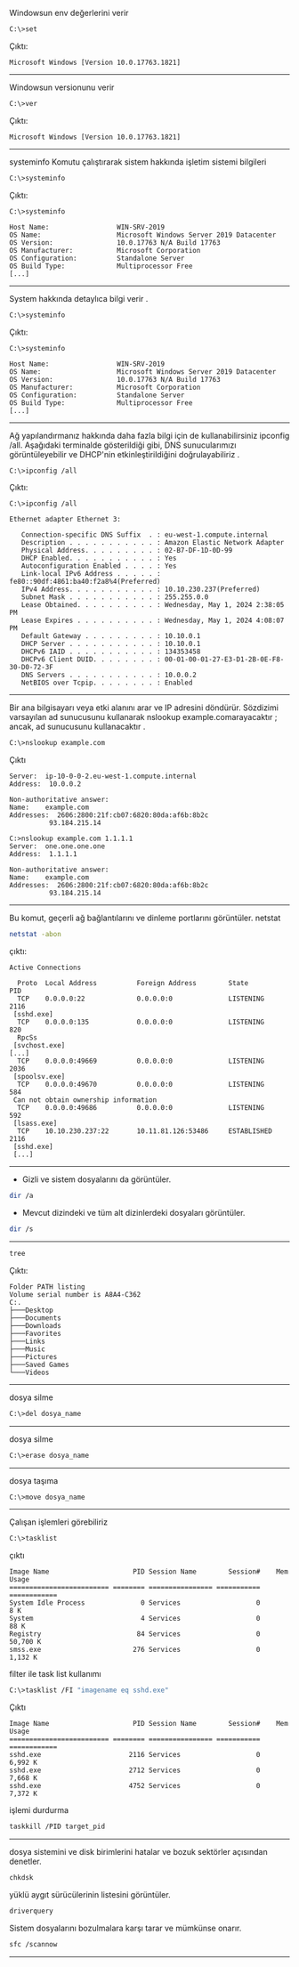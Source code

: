 Windowsun env değerlerini verir
```bash
C:\>set
```
Çıktı:
```
Microsoft Windows [Version 10.0.17763.1821]
```
---
Windowsun versionunu verir

```bash
C:\>ver
```
Çıktı:
```
Microsoft Windows [Version 10.0.17763.1821]
```
---
systeminfo Komutu çalıştırarak sistem hakkında işletim sistemi bilgileri

```bash
C:\>systeminfo
```
Çıktı:
```
C:\>systeminfo

Host Name:                 WIN-SRV-2019
OS Name:                   Microsoft Windows Server 2019 Datacenter
OS Version:                10.0.17763 N/A Build 17763
OS Manufacturer:           Microsoft Corporation
OS Configuration:          Standalone Server
OS Build Type:             Multiprocessor Free
[...]
```
---
System hakkında detaylıca bilgi verir .

```bash
C:\>systeminfo
```
Çıktı:
```
C:\>systeminfo

Host Name:                 WIN-SRV-2019
OS Name:                   Microsoft Windows Server 2019 Datacenter
OS Version:                10.0.17763 N/A Build 17763
OS Manufacturer:           Microsoft Corporation
OS Configuration:          Standalone Server
OS Build Type:             Multiprocessor Free
[...]
```
---
Ağ yapılandırmanız hakkında daha fazla bilgi için de kullanabilirsiniz ipconfig /all. Aşağıdaki terminalde gösterildiği gibi, DNS sunucularımızı görüntüleyebilir ve DHCP'nin etkinleştirildiğini doğrulayabiliriz .

```bash
C:\>ipconfig /all
```
Çıktı:
```
C:\>ipconfig /all

Ethernet adapter Ethernet 3:

   Connection-specific DNS Suffix  . : eu-west-1.compute.internal
   Description . . . . . . . . . . . : Amazon Elastic Network Adapter
   Physical Address. . . . . . . . . : 02-B7-DF-1D-0D-99
   DHCP Enabled. . . . . . . . . . . : Yes
   Autoconfiguration Enabled . . . . : Yes
   Link-local IPv6 Address . . . . . : fe80::90df:4861:ba40:f2a8%4(Preferred) 
   IPv4 Address. . . . . . . . . . . : 10.10.230.237(Preferred) 
   Subnet Mask . . . . . . . . . . . : 255.255.0.0
   Lease Obtained. . . . . . . . . . : Wednesday, May 1, 2024 2:38:05 PM
   Lease Expires . . . . . . . . . . : Wednesday, May 1, 2024 4:08:07 PM
   Default Gateway . . . . . . . . . : 10.10.0.1
   DHCP Server . . . . . . . . . . . : 10.10.0.1
   DHCPv6 IAID . . . . . . . . . . . : 134353458
   DHCPv6 Client DUID. . . . . . . . : 00-01-00-01-27-E3-D1-2B-0E-F8-30-D0-72-3F
   DNS Servers . . . . . . . . . . . : 10.0.0.2
   NetBIOS over Tcpip. . . . . . . . : Enabled
```
---
Bir ana bilgisayarı veya etki alanını arar ve IP adresini döndürür. Sözdizimi varsayılan ad sunucusunu kullanarak nslookup example.comarayacaktır ; ancak, ad sunucusunu kullanacaktır . 
```bash
C:\>nslookup example.com
```
Çıktı
```
Server:  ip-10-0-0-2.eu-west-1.compute.internal
Address:  10.0.0.2

Non-authoritative answer:
Name:    example.com
Addresses:  2606:2800:21f:cb07:6820:80da:af6b:8b2c
          93.184.215.14

C:>nslookup example.com 1.1.1.1
Server:  one.one.one.one
Address:  1.1.1.1

Non-authoritative answer:
Name:    example.com
Addresses:  2606:2800:21f:cb07:6820:80da:af6b:8b2c
          93.184.215.14
```

---

Bu komut, geçerli ağ bağlantılarını ve dinleme portlarını görüntüler. netstat
```bash
netstat -abon
```
çıktı:
```
Active Connections

  Proto  Local Address          Foreign Address        State           PID 
  TCP    0.0.0.0:22             0.0.0.0:0              LISTENING       2116
 [sshd.exe]
  TCP    0.0.0.0:135            0.0.0.0:0              LISTENING       820
  RpcSs 
 [svchost.exe]
[...]
  TCP    0.0.0.0:49669          0.0.0.0:0              LISTENING       2036
 [spoolsv.exe]
  TCP    0.0.0.0:49670          0.0.0.0:0              LISTENING       584 
 Can not obtain ownership information
  TCP    0.0.0.0:49686          0.0.0.0:0              LISTENING       592
 [lsass.exe]
  TCP    10.10.230.237:22       10.11.81.126:53486     ESTABLISHED     2116 
 [sshd.exe]
 [...]

```
---

- Gizli ve sistem dosyalarını da görüntüler.

```bash
dir /a

```
- Mevcut dizindeki ve tüm alt dizinlerdeki dosyaları görüntüler.

```bash
dir /s
```
---
```bash
tree
```
Çıktı:
```
Folder PATH listing
Volume serial number is A8A4-C362
C:.
├───Desktop
├───Documents
├───Downloads
├───Favorites
├───Links
├───Music
├───Pictures
├───Saved Games
└───Videos
```
 ---
 dosya silme 
```bash
C:\>del dosya_name
```
 ---
 dosya silme 
```bash
C:\>erase dosya_name
```
---
 dosya taşıma 
```bash
C:\>move dosya_name
```
---
Çalışan işlemleri görebiliriz
```bash
C:\>tasklist
```
çıktı
```
Image Name                     PID Session Name        Session#    Mem Usage 
========================= ======== ================ =========== ============
System Idle Process              0 Services                   0          8 K
System                           4 Services                   0         88 K
Registry                        84 Services                   0     50,700 K
smss.exe                       276 Services                   0      1,132 K
```
filter ile task list kullanımı
```bash
C:\>tasklist /FI "imagename eq sshd.exe"
```
Çıktı
```
Image Name                     PID Session Name        Session#    Mem Usage
========================= ======== ================ =========== ============
sshd.exe                      2116 Services                   0      6,992 K
sshd.exe                      2712 Services                   0      7,668 K
sshd.exe                      4752 Services                   0      7,372 K
```
işlemi durdurma
```bash
taskkill /PID target_pid
```
---
dosya sistemini ve disk birimlerini hatalar ve bozuk sektörler açısından denetler.
```bash
chkdsk
```
yüklü aygıt sürücülerinin listesini görüntüler.
```bash
driverquery
```
 Sistem dosyalarını bozulmalara karşı tarar ve mümkünse onarır.
```bash
sfc /scannow
```
---


